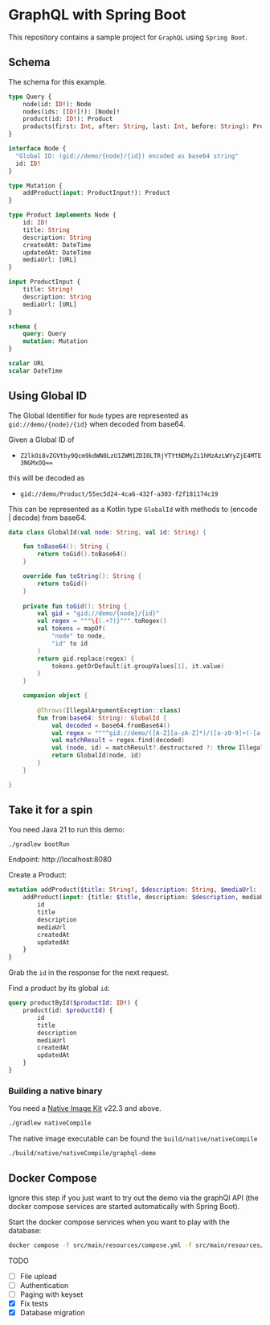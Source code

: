 # GraphQL with Spring Boot

This repository contains a sample project for `GraphQL` using `Spring Boot`.

## Schema

The schema for this example.

```graphql
type Query {
    node(id: ID!): Node
    nodes(ids: [ID!]!): [Node]!
    product(id: ID!): Product
    products(first: Int, after: String, last: Int, before: String): ProductConnection
}

interface Node {
  "Global ID: (gid://demo/{node}/{id}) encoded as base64 string"
  id: ID!
}

type Mutation {
    addProduct(input: ProductInput!): Product
}

type Product implements Node {
    id: ID!
    title: String
    description: String
    createdAt: DateTime
    updatedAt: DateTime
    mediaUrl: [URL]
}

input ProductInput {
    title: String!
    description: String
    mediaUrl: [URL]
}

schema {
    query: Query
    mutation: Mutation
}

scalar URL
scalar DateTime
```

## Using Global ID

The Global Identifier for `Node` types are represented as `gid://demo/{node}/{id}` when decoded from base64.

Given a Global ID of

- `Z2lkOi8vZGVtby9Qcm9kdWN0LzU1ZWM1ZDI0LTRjYTYtNDMyZi1hMzAzLWYyZjE4MTE3NGMxOQ==`

this will be decoded as

- `gid://demo/Product/55ec5d24-4ca6-432f-a303-f2f181174c19`

This can be represented as a Kotlin type `GlobalId` with methods to (encode | decode) from base64.

```kotlin
data class GlobalId(val node: String, val id: String) {

    fun toBase64(): String {
        return toGid().toBase64()
    }

    override fun toString(): String {
        return toGid()
    }
    
    private fun toGid(): String {
        val gid = "gid://demo/{node}/{id}"
        val regex = """\{(.+?)}""".toRegex()
        val tokens = mapOf(
            "node" to node,
            "id" to id
        )
        return gid.replace(regex) {
            tokens.getOrDefault(it.groupValues[1], it.value)
        }
    }

    companion object {
        
        @Throws(IllegalArgumentException::class)
        fun from(base64: String): GlobalId {
            val decoded = base64.fromBase64()
            val regex = """^gid://demo/([A-Z][a-zA-Z]*)/([a-z0-9]+(-[a-z0-9]+)*)$""".toRegex()
            val matchResult = regex.find(decoded)
            val (node, id) = matchResult?.destructured ?: throw IllegalArgumentException("Invalid ID: $base64")
            return GlobalId(node, id)
        }
    }

}

```

## Take it for a spin

You need Java 21 to run this demo:

```bash
./gradlew bootRun
```

Endpoint: http://localhost:8080

Create a Product:

```graphql
mutation addProduct($title: String!, $description: String, $mediaUrl: [URL]) {
    addProduct(input: {title: $title, description: $description, mediaUrl: $mediaUrl}) {
        id
        title
        description
        mediaUrl
        createdAt
        updatedAt
    }
}
```

Grab the `id` in the response for the next request.

Find a product by its global `id`:

```graphql
query productById($productId: ID!) {
    product(id: $productId) {
        id
        title
        description
        mediaUrl
        createdAt
        updatedAt
    }
}
```

### Building a native binary

You need a [Native Image Kit](https://bell-sw.com/pages/downloads/native-image-kit/#/nik-22-17) v22.3 and above.

```bash
./gradlew nativeCompile
```

The native image executable can be found the `build/native/nativeCompile`

```bash
./build/native/nativeCompile/graphql-demo
```


## Docker Compose

Ignore this step if you just want to try out the demo via the graphQl API (the docker compose services are started
automatically with Spring Boot).

Start the docker compose services when you want to play with the database:

```bash
docker compose -f src/main/resources/compose.yml -f src/main/resources/compose.dev.yml up -d
```

TODO

- [ ] File upload
- [ ] Authentication
- [ ] Paging with keyset
- [x] Fix tests
- [x] Database migration
